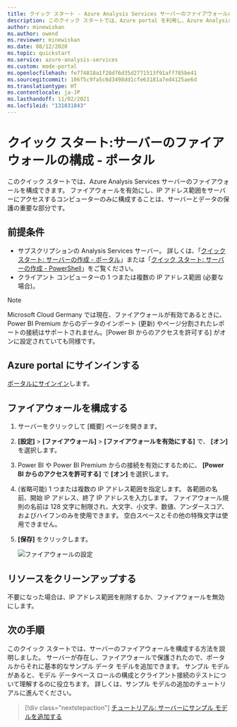 ```yaml
---
title: クイック スタート - Azure Analysis Services サーバーのファイアウォールの構成 | Microsoft Docs
description: このクイック スタートでは、Azure portal を利用し、Azure Analysis Services サーバーのファイアウォールを構成できます。
author: minewiskan
ms.author: owend
ms.reviewer: minewiskan
ms.date: 08/12/2020
ms.topic: quickstart
ms.service: azure-analysis-services
ms.custom: mode-portal
ms.openlocfilehash: fe774818a1f28d76d35d2771513f91aff785be41
ms.sourcegitcommit: 106f5c9fa5c6d3498dd1cfe63181a7ed4125ae6d
ms.translationtype: HT
ms.contentlocale: ja-JP
ms.lasthandoff: 11/02/2021
ms.locfileid: "131031843"
---
```

# <a name="quickstart-configure-server-firewall---portal"></a>クイック スタート:サーバーのファイアウォールの構成 - ポータル

このクイック スタートでは、Azure Analysis Services サーバーのファイアウォールを構成できます。 ファイアウォールを有効にし、IP アドレス範囲をサーバーにアクセスするコンピューターのみに構成することは、サーバーとデータの保護の重要な部分です。

## <a name="prerequisites"></a>前提条件

- サブスクリプションの Analysis Services サーバー。 詳しくは、「[クイック スタート: サーバーの作成 - ポータル](analysis-services-create-server.md)」または「[クイック スタート: サーバーの作成 - PowerShell](analysis-services-create-powershell.md)」をご覧ください。
- クライアント コンピューターの 1 つまたは複数の IP アドレス範囲 (必要な場合)。

> [!NOTE]
> Microsoft Cloud Germany では現在、ファイアウォールが有効であるときに、Power BI Premium からのデータのインポート (更新) やページ分割されたレポートの接続はサポートされません。[Power BI からのアクセスを許可する] がオンに設定されていても同様です。

## <a name="sign-in-to-the-azure-portal"></a>Azure portal にサインインする 

[ポータルにサインイン](https://portal.azure.com)します。

## <a name="configure-a-firewall"></a>ファイアウォールを構成する

1. サーバーをクリックして [概要] ページを開きます。 
2. **[設定]**  >  **[ファイアウォール]**  >  **[ファイアウォールを有効にする]** で、 **[オン]** を選択します。
3. Power BI や Power BI Premium からの接続を有効にするために、 **[Power BI からのアクセスを許可する]** で **[オン]** を選択します。  
4. (省略可能) 1 つまたは複数の IP アドレス範囲を指定します。 各範囲の名前、開始 IP アドレス、終了 IP アドレスを入力します。 ファイアウォール規則の名前は 128 文字に制限され、大文字、小文字、数値、アンダースコア、およびハイフンのみを使用できます。 空白スペースとその他の特殊文字は使用できません。
5. **[保存]** をクリックします。

     ![ファイアウォールの設定](./media/analysis-services-qs-firewall/aas-qs-firewall.png)

## <a name="clean-up-resources"></a>リソースをクリーンアップする

不要になった場合は、IP アドレス範囲を削除するか、ファイアウォールを無効にします。

## <a name="next-steps"></a>次の手順
このクイック スタートでは、サーバーのファイアウォールを構成する方法を説明しました。 サーバーが存在し、ファイアウォールで保護されたので、ポータルからそれに基本的なサンプル データ モデルを追加できます。 サンプル モデルがあると、モデル データベース ロールの構成とクライアント接続のテストについて理解するのに役立ちます。 詳しくは、サンプル モデルの追加のチュートリアルに進んでください。

> [!div class="nextstepaction"]
> [チュートリアル: サーバーにサンプル モデルを追加する](analysis-services-create-sample-model.md)
